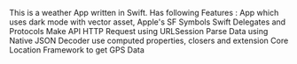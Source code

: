 This is a weather App written in Swift. 
Has following Features : 
App which uses dark mode with vector asset, Apple's SF Symbols 
Swift Delegates and Protocols
Make API HTTP Request using URLSession
Parse Data using Native JSON Decoder
use computed properties, closers and extension 
Core Location Framework to get GPS Data
